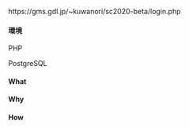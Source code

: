 <p>https://gms.gdl.jp/~kuwanori/sc2020-beta/login.php</p>
<h4>環境</h4>
<p>PHP</p>
<p>PostgreSQL</p>
<h4>What</h4>
<p></p>
<h4>Why</h4>
<p></p>
<h4>How</h4>
<p></p>
